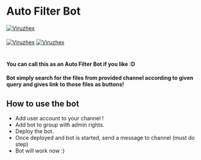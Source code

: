# Auto Filter Bot


[![Viruzhex](https://img.shields.io/badge/Viruzhex-Channel-orange?style=for-the-badge&logo=telegram)](https://telegram.dog/Viruzhex_bot)  
ㅤㅤㅤㅤㅤㅤㅤ  
[![Viruzhex](https://img.shields.io/badge/Viruzhex-group-red?style=flat&logo=telegram)](https://telegram.dog/TroJanzSupport)  [![Viruzhex](https://img.shields.io/badge/Viruzhex-Website-red?style=flat&logo=CodersRank)](https://Viruzhex.code.blog)  
ㅤㅤㅤㅤㅤㅤㅤ  





#### You can call this as an Auto Filter Bot if you like :D
#### Bot simply search for the files from provided channel according to given query and gives link to those files as buttons!

## How to use the bot
* Add user account to your channel !
* Add bot to group with admin rights.
* Deploy the bot.
* Once deployed and bot is started, send a message to channel (must do step)
* Bot will work now :)


